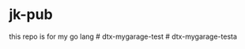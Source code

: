 # jk-pub
this repo is for my go lang
#   d t x - m y g a r a g e - t e s t  
 #   d t x - m y g a r a g e - t e s t a  
 